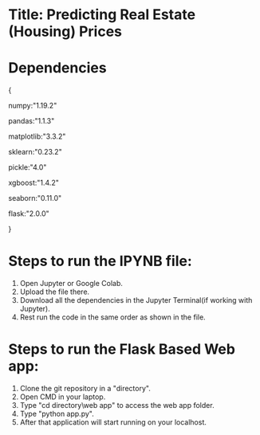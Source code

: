 # Title: Predicting Real Estate (Housing) Prices
<!--
Team Members:
1.	Karthik Goel-19BCE2002
2.	Saransh Dabas-19BCE0966
3.	Geethika Atthi-19BCE2225
4.	Parth Maitrey-19BCT0188
-->


# Dependencies 
{

numpy:"1.19.2"

pandas:"1.1.3"

matplotlib:"3.3.2"

sklearn:"0.23.2"

pickle:"4.0"

xgboost:"1.4.2"

seaborn:"0.11.0"

flask:"2.0.0"

}



# Steps to run the IPYNB file:
1. Open Jupyter or Google Colab.
2. Upload the file there.
3. Download all the dependencies in the Jupyter Terminal(if working with Jupyter).
4. Rest run the code in the same order as shown in the file.

# Steps to run the Flask Based Web app:
1. Clone the git repository in a "directory".
1. Open CMD in your laptop.
2. Type "cd directory\web app" to access the web app folder. 
3. Type "python app.py".
4. After that application will start running on your localhost.
